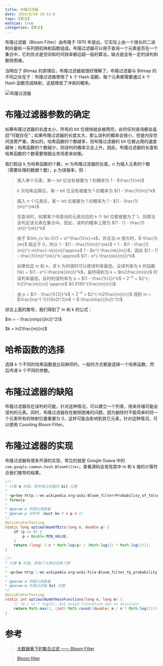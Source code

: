 ```yaml
---
title: 布隆过滤器
date: 2019/8/30 10:13:0
tags: [算法]
mathjax: true
categories: [算法]
---
```


布隆过滤器（Bloom Filter）由布隆于 1970 年提出，它实际上由一个很长的二进制向量和一系列随机映射函数组成。布隆过滤器可以用于查询一个元素是否在一个集合中，它的优点是空间和时间效率都远超一般的算法，缺点是会有一定的误判和删除困难。

<!--more-->

当明白了 Bitmap 的原理后，布隆过滤器就很好理解了。布隆过滤器与 Bitmap 的不同之处在于：布隆过滤器使用了 k 个 Hash 函数，每个元素都需要通过 k 个 Hash 函数完成映射，这就降低了冲突的概率。

![布隆过滤器](https://img.nekolr.com/images/2019/08/30/6Pn.png)

# 布隆过滤器参数的确定
如果布隆过滤器的长度太小，所有的 bit 位很快就会被用完，此时任何查询都会返回“可能存在”；如果布隆过滤器的长度太大，那么误判的概率会很小，但是内存空间浪费严重。类似的，哈希函数的个数越多，则布隆过滤器的 bit 位被占用的速度越快；哈希函数的个数越少，则误判的概率又会上升。因此，布隆过滤器的长度和哈希函数的个数需要根据业务场景来权衡。

我们假设 k 为哈希函数的个数，m 为布隆过滤器的长度，n 为插入元素的个数（需要处理的数据个数），p 为误报率，则：

> 插入单个元素，某一 bit 位没有被置为 1 的概率为 1 - $\frac{1}{m}$

> k 次哈希运算后，某一 bit 位没有被置为 1 的概率为 $(1 - \frac{1}{m})^k$

> 插入 n 个元素后，某一 bit 位被置为 1 的概率为 1 - $(1 - \frac{1}{m})^{nk}$

> 在查询时，如果某个待查询的元素对应的 k 个 bit 位都被置为了 1，则算法会判定该元素在集合中。因此，误判的概率上限为 $(1 - (1 - \frac{1}{m})^{nk})^k$

> 由于 $\lim_{x \to 0}(1 + x)^\frac{1}{x}=e$，并且当 m 很大时，$-\frac{1}{m}$ 趋近于 0，所以 1 - $(1 - \frac{1}{m})^{nk}$ = 1 - $(1 - \frac{1}{m})^{-m\frac{-nk}{m}}\approx$ 1 - $e^{-\frac{nk}{m}}$，因此 $(1 - (1 - \frac{1}{m})^{nk})^k \approx$ $(1 - e^{-\frac{nk}{m}})^k$

> 如果给定 m 和 n，求 k 为何值时可以使误判率最低。设误判率为 k 的函数 f(k) = $(1 - e^{-\frac{nk}{m}})^k$，最终得到当 k = $ln2\frac{m}{n}$ 时误判率最低，此时的误判率为 p = $(1 - \frac{1}{2})^k$ = $2^{-k}$ = $2^{-ln2\frac{m}{n}} \approx$ $0.6185^{\frac{m}{n}}$

> 由 p = $(1 - \frac{1}{2})^k$ = $2^{-k}$ = $2^{-ln2\frac{m}{n}}$ 得到 m = $\frac{lnp^{-1}}{(ln2)^2}n$ = $-\frac{nlnp}{(ln2)^2}$

综合上面的推导，我们得到了 m 和 k 的公式：

$m = - \frac{nlnp}{(ln2)^2}$

$k = ln2\frac{m}{n}$

# 哈希函数的选择
选择 k 个不同的哈希函数是比较麻烦的，一般的方式都是选择一个哈希函数，然后传递 k 个不同的参数。

# 布隆过滤器的缺陷
布隆过滤器存在误判的可能，针对这种情况，可以建立一个列表，用来存储可能会误判的元素。同时，布隆过滤器存在删除困难的问题，因为删除时不能简单的将一个元素所有的映射位置重置为 0，这样可能会影响到其它元素，针对这种情况，可以使用 Counting Bloom Filter。

# 布隆过滤器的实现
布隆过滤器有很多开源的实现，常见的就是 Google Guava 中的 `com.google.common.hash.BloomFilter`。查看源码会发现其中 m 和 k 值的计算符合我们推导的结果。

```java
/**
* 计算 m 的值，即布隆过滤器的 bit 位数
*
* <p>See http://en.wikipedia.org/wiki/Bloom_filter#Probability_of_false_positives for the
* formula.
*
* @param n 预期元素数量
* @param p 误判率 (must be 0 < p < 1)
*/
@VisibleForTesting
static long optimalNumOfBits(long n, double p) {
    if (p == 0) {
        p = Double.MIN_VALUE;
    }
    return (long) (-n * Math.log(p) / (Math.log(2) * Math.log(2)));
}

/**
* 计算 k 的值，即每个元素的哈希个数
*
* <p>See http://en.wikipedia.org/wiki/File:Bloom_filter_fp_probability.svg for the formula.
*
* @param n 预期元素数量
* @param m 布隆过滤器 bit 位数
*/
@VisibleForTesting
static int optimalNumOfHashFunctions(long n, long m) {
    // (m / n) * log(2), but avoid truncation due to division!
    return Math.max(1, (int) Math.round((double) m / n * Math.log(2)));
}
```

# 参考
> [大数据量下的集合过滤 —— Bloom Filter](https://www.cnblogs.com/z941030/p/9218356.html)

> [Bloom filter](https://en.wikipedia.org/wiki/Bloom_filter)